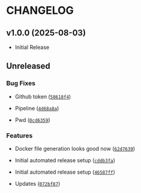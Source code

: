 # CHANGELOG

<!-- version list -->

## v1.0.0 (2025-08-03)

- Initial Release

## Unreleased

### Bug Fixes

- Github token
  ([`58618f4`](https://github.com/syncable-dev/syncable-infra-gen-localAI/commit/58618f410b6777fec84d6aae75c173dea3def26d))

- Pipeline
  ([`4d68a8a`](https://github.com/syncable-dev/syncable-infra-gen-localAI/commit/4d68a8a4636fbc23432693350ace3740c055713a))

- Pwd
  ([`0cd6359`](https://github.com/syncable-dev/syncable-infra-gen-localAI/commit/0cd635994b651a99295c6cb05072e8936c0e58ab))

### Features

- Docker file generation looks good now
  ([`62d7639`](https://github.com/syncable-dev/syncable-infra-gen-localAI/commit/62d763980e5154b5ab0b791041b4aa76cd355999))

- Initial automated release setup
  ([`cddb3fa`](https://github.com/syncable-dev/syncable-infra-gen-localAI/commit/cddb3fa6cff6aa68a48dabeacc64cc9323456393))

- Initial automated release setup
  ([`46587ff`](https://github.com/syncable-dev/syncable-infra-gen-localAI/commit/46587ff73c912fc86397adbed1f481ec75889904))

- Updates
  ([`072bf87`](https://github.com/syncable-dev/syncable-infra-gen-localAI/commit/072bf878112a1eeb6eefd01d7487e5e0de6b3774))
